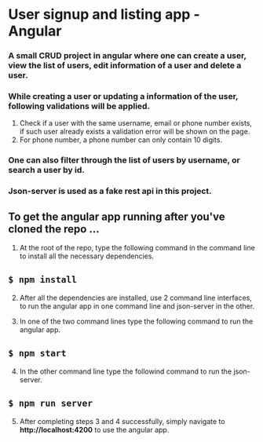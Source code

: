 # User signup and listing app - Angular

 ### A small CRUD project in angular where one can create a user, view the list of users, edit information of a user and delete a user.

 ### While creating a user or updating a information of the user, following validations will be applied.
 
 1. Check if a user with the same username, email or phone number exists, if such user already exists a validation error will be shown on the page.
 2. For phone number, a phone number can only contain 10 digits.
 
### One can also filter through the list of users by username, or search a user by id.

### Json-server is used as a fake rest api in this project.

## To get the angular app running after you've cloned the repo ...

1. At the root of the repo, type the following command in the command line to install all the necessary dependencies.

## `$ npm install`

2. After all the dependencies are installed, use 2 command line interfaces, to run the angular app in one command line and json-server in the other.

3. In one of the two command lines type the following command to run the angular app.

## `$ npm start`

4. In the other command line type the followind command to run the json-server.

## `$ npm run server`

5. After completing steps 3 and 4 successfully, simply navigate to **http://localhost:4200** to use the angular app.